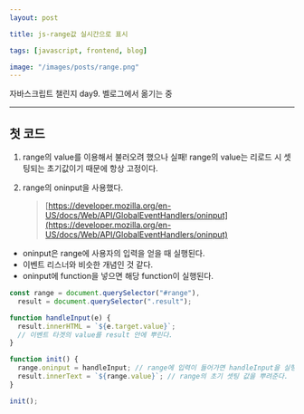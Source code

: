 ```yaml
---
layout: post

title: js-range값 실시간으로 표시

tags: [javascript, frontend, blog]

image: "/images/posts/range.png"
---
```


자바스크립트 챌린지 day9.
벨로그에서 옮기는 중

---

## 첫 코드

1. range의 value를 이용해서 불러오려 했으나 실패!
   range의 value는 리로드 시 셋팅되는 초기값이기 때문에 항상 고정이다.

2. range의 oninput을 사용했다.
   > [https://developer.mozilla.org/en-US/docs/Web/API/GlobalEventHandlers/oninput](https://developer.mozilla.org/en-US/docs/Web/API/GlobalEventHandlers/oninput)

- oninput은 range에 사용자의 입력을 얻을 때 실행된다.
- 이벤트 리스너와 비슷한 개념인 것 같다.
- oninput에 function을 넣으면 해당 function이 실행된다.

```javascript
const range = document.querySelector("#range"),
  result = document.querySelector(".result");

function handleInput(e) {
  result.innerHTML = `${e.target.value}`;
  // 이벤트 타겟의 value를 result 안에 뿌린다.
}

function init() {
  range.oninput = handleInput; // range에 입력이 들어가면 handleInput을 실행한다.
  result.innerText = `${range.value}`; // range의 초기 셋팅 값을 뿌려준다.
}

init();
```
